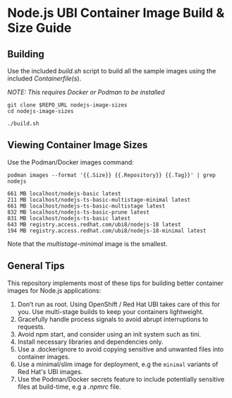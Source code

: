 # Node.js UBI Container Image Build & Size Guide

## Building 

Use the included *build.sh* script to build all the sample images using the included *Containerfile*(s).

*NOTE: This requires Docker or Podman to be installed*

```
git clone $REPO_URL nodejs-image-sizes
cd nodejs-image-sizes

./build.sh
```

## Viewing Container Image Sizes

Use the Podman/Docker images command:

```
podman images --format '{{.Size}} {{.Repository}} {{.Tag}}' | grep nodejs

661 MB localhost/nodejs-basic latest
211 MB localhost/nodejs-ts-basic-multistage-minimal latest
661 MB localhost/nodejs-ts-basic-multistage latest
832 MB localhost/nodejs-ts-basic-prune latest
831 MB localhost/nodejs-ts-basic latest
643 MB registry.access.redhat.com/ubi8/nodejs-18 latest
194 MB registry.access.redhat.com/ubi8/nodejs-18-minimal latest
```

Note that the *multistage-minimal* image is the smallest.

## General Tips

This repository implements most of these tips for building better container images for Node.js applications:

1. Don’t run as root. Using OpenShift / Red Hat UBI takes care of this for you.
Use multi-stage builds to keep your containers lightweight.
1. Gracefully handle process signals to avoid abrupt interruptions to requests.
1. Avoid npm start, and consider using an init system such as tini.
1. Install necessary libraries and dependencies only.
1. Use a .dockerignore to avoid copying sensitive and unwanted files into container images.
1. Use a minimal/slim image for deployment, e.g the `minimal` variants of Red Hat's UBI images.
1. Use the Podman/Docker secrets feature to include potentially sensitive files at build-time, e.g a *.npmrc* file.